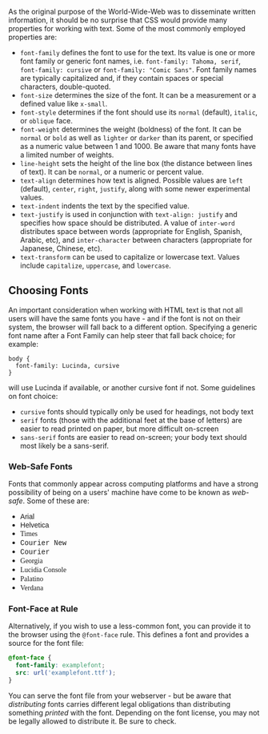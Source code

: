 As the original purpose of the World-Wide-Web was to disseminate written information, it should be no surprise that CSS would provide many properties for working with text.  Some of the most commonly employed properties are:

* `font-family` defines the font to use for the text.  Its value is one or more font family or generic font names, i.e. `font-family: Tahoma, serif`, `font-family: cursive` or `font-family: "Comic Sans"`.  Font family names are typically capitalized and, if they contain spaces or special characters, double-quoted.  
* `font-size` determines the size of the font. It can be a measurement or a defined value like `x-small`.
* `font-style` determines if the font should use its `normal` (default), `italic`, or `oblique` face.
* `font-weight` determines the weight (boldness) of the font.  It can be `normal` or `bold` as well as `lighter` or `darker` than its parent, or specified as a numeric value between 1 and 1000.  Be aware that many fonts have a limited number of weights.
* `line-height` sets the height of the line box (the distance between lines of text).  It can be `normal`, or a numeric or percent value.
* `text-align` determines how text is aligned. Possible values are `left` (default), `center`, `right`, `justify`, along with some newer experimental values.
* `text-indent` indents the text by the specified value.
* `text-justify` is used in conjunction with `text-align: justify` and specifies how space should be distributed.  A value of `inter-word` distributes space between words (appropriate for English, Spanish, Arabic, etc), and `inter-character` between characters (appropriate for Japanese, Chinese, etc).
* `text-transform` can be used to capitalize or lowercase text. Values include `capitalize`, `uppercase`, and `lowercase`.

## Choosing Fonts

An important consideration when working with HTML text is that not all users will have the same fonts you have - and if the font is not on their system, the browser will fall back to a different option.  Specifying a generic font name after a Font Family can help steer that fall back choice; for example:

```
body {
  font-family: Lucinda, cursive
}
```

will use Lucinda if available, or another cursive font if not.  Some guidelines on font choice:
* `cursive` fonts should typically only be used for headings, not body text
* `serif` fonts (those with the additional feet at the base of letters) are easier to read printed on paper, but more difficult on-screen
* `sans-serif` fonts are easier to read on-screen; your body text should most likely be a sans-serif.

### Web-Safe Fonts 

Fonts that commonly appear across computing platforms and have a strong possibility of being on a users' machine have come to be known as _web-safe_.  Some of these are:

* <span style='font-family: Arial'>Arial</span>
* <span style='font-family: Helvetica'>Helvetica</span>
* <span style='font-family: Times'>Times</span>
* <span style='font-family: "Courier New"'>Courier New</span>
* <span style='font-family: Courier'>Courier</span>
* <span style='font-family: Georgia'>Georgia</span>
* <span style='font-family: "Lucidia Console"'>Lucidia Console</span>
* <span style='font-family: Palatino'>Palatino</span>
* <span style='font-family: Verdana'>Verdana</span>

### Font-Face at Rule 

Alternatively, if you wish to use a less-common font, you can provide it to the browser using the `@font-face` rule. This defines a font and provides a source for the font file:

```css
@font-face {
  font-family: examplefont;
  src: url('examplefont.ttf');
}
```

You can serve the font file from your webserver - but be aware that _distributing_ fonts carries different legal obligations than distributing something _printed_ with the font.  Depending on the font license, you may not be legally allowed to distribute it. Be sure to check.
